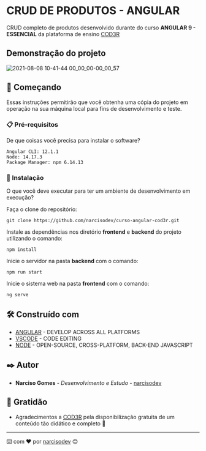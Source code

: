 # CRUD DE PRODUTOS - ANGULAR

CRUD completo de produtos desenvolvido durante do curso **ANGULAR 9 - ESSENCIAL** da plataforma de
ensino [COD3R](https://www.cod3r.com.br/)

##  Demonstração do projeto
![2021-08-08 10-41-44 00_00_00-00_00_57](https://user-images.githubusercontent.com/47224350/128635485-d4f7586a-e60d-426b-ac5c-b41e67e2ea52.gif)


## 🚀 Começando

Essas instruções permitirão que você obtenha uma cópia do projeto em operação na sua máquina local para fins de
desenvolvimento e teste.

### 📋 Pré-requisitos

De que coisas você precisa para instalar o software?

```
Angular CLI: 12.1.1
Node: 14.17.3
Package Manager: npm 6.14.13
```

### 🔧 Instalação

O que você deve executar para ter um ambiente de desenvolvimento em
execução?

Faça o clone do repositório:

```
git clone https://github.com/narcisodev/curso-angular-cod3r.git
```

Instale as dependências nos diretório **frontend** e **backend** do projeto utilizando o comando:

```
npm install
```

Inicie o servidor na pasta **backend** com o comando:

```
npm run start
```

Inicie o sistema web na pasta **frontend** com o comando:

```
ng serve
```

## 🛠️ Construído com

* [ANGULAR](https://angular.io/) - DEVELOP ACROSS ALL PLATFORMS
* [VSCODE](https://code.visualstudio.com/) - CODE EDITING
* [NODE](https://nodejs.org/en/) - OPEN-SOURCE, CROSS-PLATFORM, BACK-END JAVASCRIPT

## ✒️ Autor

* **Narciso Gomes** - *Desenvolvimento e Estudo* - [narcisodev](https://github.com/narcisodev)

[comment]: <> (## 📄 Licença)

[comment]: <> (Este projeto está sob a licença &#40;sua licença&#41; - veja o arquivo [LICENSE.md]&#40;https://github.com/usuario/projeto/licenca&#41;)

[comment]: <> (para detalhes.)

## 🎁 Gratidão

* Agradecimentos a [COD3R](https://www.cod3r.com.br/) pela disponibilização gratuita de um conteúdo tão didático e
  completo 📢

---
⌨️ com ❤️ por [narcisodev](https://github.com/narcisodev) 😊
